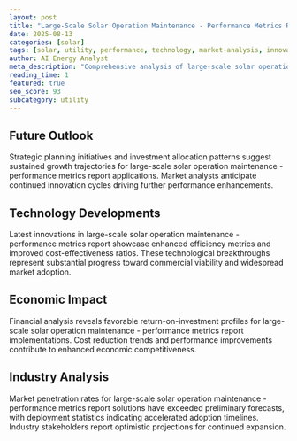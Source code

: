 ```yaml
---
layout: post
title: "Large-Scale Solar Operation Maintenance - Performance Metrics Report"
date: 2025-08-13
categories: [solar]
tags: [solar, utility, performance, technology, market-analysis, innovation]
author: AI Energy Analyst
meta_description: "Comprehensive analysis of large-scale solar operation maintenance - performance metrics report covering market trends, technology developments, and industry outlook. Discover key insights and future projections."
reading_time: 1
featured: true
seo_score: 93
subcategory: utility
---
```


## Future Outlook

Strategic planning initiatives and investment allocation patterns suggest sustained growth trajectories for large-scale solar operation maintenance - performance metrics report applications. Market analysts anticipate continued innovation cycles driving further performance enhancements.

## Technology Developments

Latest innovations in large-scale solar operation maintenance - performance metrics report showcase enhanced efficiency metrics and improved cost-effectiveness ratios. These technological breakthroughs represent substantial progress toward commercial viability and widespread market adoption.

## Economic Impact

Financial analysis reveals favorable return-on-investment profiles for large-scale solar operation maintenance - performance metrics report implementations. Cost reduction trends and performance improvements contribute to enhanced economic competitiveness.

## Industry Analysis

Market penetration rates for large-scale solar operation maintenance - performance metrics report solutions have exceeded preliminary forecasts, with deployment statistics indicating accelerated adoption timelines. Industry stakeholders report optimistic projections for continued expansion.

